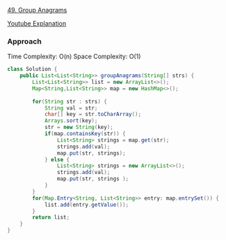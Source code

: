 
[49. Group Anagrams](https://leetcode.com/problems/group-anagrams/)

[Youtube Explanation](https://www.youtube.com/watch?v=0I6IL3TnIZs)

### Approach

Time Complexity: O(n)
Space Complexity: O(1)

```java
class Solution {
    public List<List<String>> groupAnagrams(String[] strs) {
        List<List<String>> list = new ArrayList<>();
        Map<String,List<String>> map = new HashMap<>();
        
        for(String str : strs) {
            String val = str;
            char[] key = str.toCharArray();
            Arrays.sort(key);
            str = new String(key);
            if(map.containsKey(str)) {
                List<String> strings = map.get(str);
                strings.add(val);
                map.put(str, strings);
            } else {
                List<String> strings = new ArrayList<>();
                strings.add(val);
                map.put(str, strings );
            }
        }
        for(Map.Entry<String, List<String>> entry: map.entrySet()) {
            list.add(entry.getValue());
        }
        return list;
    }
}
```